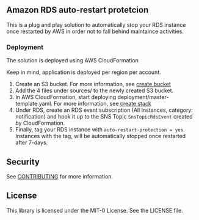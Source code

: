 ## Amazon RDS auto-restart protetcion

This is a plug and play solution to automatically stop your RDS instance once restarted by AWS in order not to fall behind maintaince activities. 

### Deployment

The solution is deployed using AWS CloudFormation

Keep in mind, application is deployed per region per account.

1. Create an S3 bucket. For more information, see [create bucket](https://docs.aws.amazon.com/AmazonS3/latest/user-guide/create-bucket.html)
2. Add the 4 files under sources/ to the newly created S3 bucket.
3. In AWS CloudFormation, start deploying deployment/master-template.yaml. For more information, see [create stack](https://docs.aws.amazon.com/AWSCloudFormation/latest/UserGuide/cfn-console-create-stack.html)
4. Under RDS, create an RDS event subscription (All Instances, category: notification) and hook it up to the SNS Topic `SnsTopicRdsEvent` created by CloudFormation.
5. Finally, tag your RDS instance with `auto-restart-protection = yes`. Instances with the tag, will be automatically stopped once restarted after 7-days.

## Security

See [CONTRIBUTING](CONTRIBUTING.md#security-issue-notifications) for more information.

## License

This library is licensed under the MIT-0 License. See the LICENSE file.

